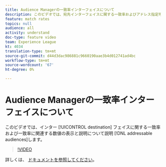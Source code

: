 ```yaml
---
title: Audience Managerの一致率インターフェイスについて
description: このビデオでは、宛先インターフェイスに関する一致率およびアドレス指定可能なオーディエンスに関連する数値の表示と説明を行います。
feature: match rates
topics: null
audience: all
activity: understand
doc-type: feature video
team: Experience League
kt: 4034
translation-type: tm+mt
source-git-commit: d44d3dac986881c9660190aae3b4d012741ad4bc
workflow-type: tm+mt
source-wordcount: '67'
ht-degree: 0%

---
```



# Audience Managerの一致率インターフェイスについて

このビデオでは、インター [!UICONTROL destination] フェイスに関する一致率および一致率に関連する数値の表示と説明について説明 [!DNL addressable audiences]します。

>[!VIDEO](https://video.tv.adobe.com/v/29831/?quality=12)

詳しくは、 [ドキュメントを参照してください](https://docs.adobe.com/help/en/audience-manager/user-guide/features/addressable-audiences.html)。
